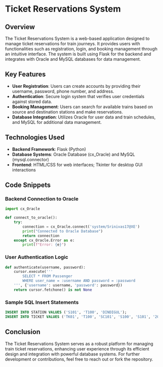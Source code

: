 # Ticket Reservations System

## Overview
The Ticket Reservations System is a web-based application designed to manage ticket reservations for train journeys. It provides users with functionalities such as registration, login, and booking management through an intuitive interface. The system is built using Flask for the backend and integrates with Oracle and MySQL databases for data management.

## Key Features
- **User Registration**: Users can create accounts by providing their username, password, phone number, and address.
- **Authentication**: Secure login system that verifies user credentials against stored data.
- **Booking Management**: Users can search for available trains based on source and destination stations and make reservations.
- **Database Integration**: Utilizes Oracle for user data and train schedules, and MySQL for additional data management.

## Technologies Used
- **Backend Framework**: Flask (Python)
- **Database Systems**: Oracle Database (cx_Oracle) and MySQL (mysql.connector)
- **Frontend**: HTML/CSS for web interfaces; Tkinter for desktop GUI interactions

## Code Snippets
### Backend Connection to Oracle
```python
import cx_Oracle

def connect_to_oracle():
    try:
        connection = cx_Oracle.connect('system/Srinivas17@XE')
        print("Connected to Oracle Database")
        return connection
    except cx_Oracle.Error as e:
        print(f"Error: {e}")
```

### User Authentication Logic
```python
def authenticate(username, password):
    cursor.execute('''
        SELECT * FROM Passenger
        WHERE user_name = :username AND password = :password
    ''', {'username': username, 'password': password})
    return cursor.fetchone() is not None
```

### Sample SQL Insert Statements
```sql
INSERT INTO STATION VALUES ('S101', 'T100', 'DINDIGUL');
INSERT INTO TICKET VALUES ('TK01', 'T100', 'SC101', 'S100', 'S101', '200');
```

## Conclusion
The Ticket Reservations System serves as a robust platform for managing train ticket reservations, enhancing user experience through its efficient design and integration with powerful database systems. For further development or contributions, feel free to reach out or fork the repository.

